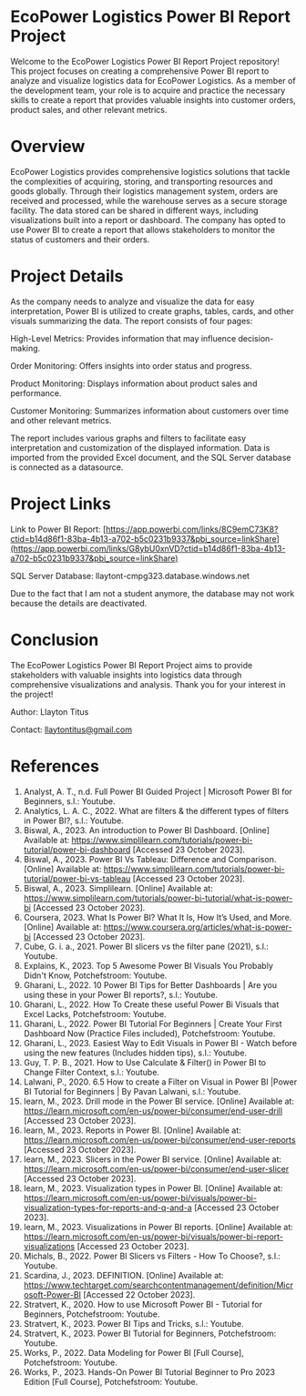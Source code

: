 # EcoPower Logistics Power BI Report Project
Welcome to the EcoPower Logistics Power BI Report Project repository! This project focuses on creating a comprehensive Power BI report to analyze and visualize logistics data for EcoPower Logistics. As a member of the development team, your role is to acquire and practice the necessary skills to create a report that provides valuable insights into customer orders, product sales, and other relevant metrics.

# Overview
EcoPower Logistics provides comprehensive logistics solutions that tackle the complexities of acquiring, storing, and transporting resources and goods globally. Through their logistics management system, orders are received and processed, while the warehouse serves as a secure storage facility. The data stored can be shared in different ways, including visualizations built into a report or dashboard. The company has opted to use Power BI to create a report that allows stakeholders to monitor the status of customers and their orders.

# Project Details
As the company needs to analyze and visualize the data for easy interpretation, Power BI is utilized to create graphs, tables, cards, and other visuals summarizing the data. The report consists of four pages:

High-Level Metrics: Provides information that may influence decision-making.

Order Monitoring: Offers insights into order status and progress.

Product Monitoring: Displays information about product sales and performance.

Customer Monitoring: Summarizes information about customers over time and other relevant metrics.

The report includes various graphs and filters to facilitate easy interpretation and customization of the displayed information. Data is imported from the provided Excel document, and the SQL Server database is connected as a datasource.

# Project Links
Link to Power BI Report: [https://app.powerbi.com/links/8C9emC73K8?ctid=b14d86f1-83ba-4b13-a702-b5c0231b9337&pbi_source=linkShare](https://app.powerbi.com/links/G8ybU0xnVD?ctid=b14d86f1-83ba-4b13-a702-b5c0231b9337&pbi_source=linkShare)

SQL Server Database: llaytont-cmpg323.database.windows.net

Due to the fact that I am not a student anymore, the database may not work because the details are deactivated.

# Conclusion
The EcoPower Logistics Power BI Report Project aims to provide stakeholders with valuable insights into logistics data through comprehensive visualizations and analysis. Thank you for your interest in the project!

Author: Llayton Titus

Contact: llaytontitus@gmail.com


# References

1.	Analyst, A. T., n.d. Full Power BI Guided Project | Microsoft Power BI for Beginners, s.l.: Youtube.
2.	Analytics, L. A. C., 2022. What are filters & the different types of filters in Power BI?, s.l.: Youtube.
3.	Biswal, A., 2023. An introduction to Power BI Dashboard. [Online] 
Available at: https://www.simplilearn.com/tutorials/power-bi-tutorial/power-bi-dashboard
[Accessed 23 October 2023].
4.	Biswal, A., 2023. Power BI Vs Tableau: Difference and Comparison. [Online] 
Available at: https://www.simplilearn.com/tutorials/power-bi-tutorial/power-bi-vs-tableau
[Accessed 23 October 2023].
5.	Biswal, A., 2023. Simplilearn. [Online] 
Available at: https://www.simplilearn.com/tutorials/power-bi-tutorial/what-is-power-bi
[Accessed 23 October 2023].
6.	Coursera, 2023. What Is Power BI? What It Is, How It’s Used, and More. [Online] 
Available at: https://www.coursera.org/articles/what-is-power-bi
[Accessed 23 October 2023].
7.	Cube, G. i. a., 2021. Power BI slicers vs the filter pane (2021), s.l.: Youtube.
8.	Explains, K., 2023. Top 5 Awesome Power BI Visuals You Probably Didn't Know, Potchefstroom: Youtube.
9.	Gharani, L., 2022. 10 Power BI Tips for Better Dashboards | Are you using these in your Power BI reports?, s.l.: Youtube.
10.	Gharani, L., 2022. How To Create these useful Power Bi Visuals that Excel Lacks, Potchefstroom: Youtube.
11.	Gharani, L., 2022. Power BI Tutorial For Beginners | Create Your First Dashboard Now (Practice Files included), Potchefstroom: Youtube.
12.	Gharani, L., 2023. Easiest Way to Edit Visuals in Power BI - Watch before using the new features (Includes hidden tips), s.l.: Youtube.
13.	Guy, T. P. B., 2021. How to Use Calculate & Filter() in Power BI to Change Filter Context, s.l.: Youtube.
14.	Lalwani, P., 2020. 6.5 How to create a Filter on Visual in Power BI |Power BI Tutorial for Beginners | By Pavan Lalwani, s.l.: Youtube.
15.	learn, M., 2023. Drill mode in the Power BI service. [Online] 
Available at: https://learn.microsoft.com/en-us/power-bi/consumer/end-user-drill
[Accessed 23 October 2023].
16.	learn, M., 2023. Reports in Power BI. [Online] 
Available at: https://learn.microsoft.com/en-us/power-bi/consumer/end-user-reports
[Accessed 23 October 2023].
17.	learn, M., 2023. Slicers in the Power BI service. [Online] 
Available at: https://learn.microsoft.com/en-us/power-bi/consumer/end-user-slicer
[Accessed 23 October 2023].
18.	learn, M., 2023. Visualization types in Power BI. [Online] 
Available at: https://learn.microsoft.com/en-us/power-bi/visuals/power-bi-visualization-types-for-reports-and-q-and-a
[Accessed 23 October 2023].
19.	learn, M., 2023. Visualizations in Power BI reports. [Online] 
Available at: https://learn.microsoft.com/en-us/power-bi/visuals/power-bi-report-visualizations
[Accessed 23 October 2023].
20.	Michals, B., 2022. Power BI Slicers vs Filters - How To Choose?, s.l.: Youtube.
21.	Scardina, J., 2023. DEFINITION. [Online] 
Available at: https://www.techtarget.com/searchcontentmanagement/definition/Microsoft-Power-BI
[Accessed 22 October 2023].
22.	Stratvert, K., 2020. How to use Microsoft Power BI - Tutorial for Beginners, Potchefstroom: Youtube.
23.	Stratvert, K., 2023. Power BI Tips and Tricks, s.l.: Youtube.
24.	Stratvert, K., 2023. Power BI Tutorial for Beginners, Potchefstroom: Youtube.
25.	Works, P., 2022. Data Modeling for Power BI [Full Course], Potchefstroom: Youtube.
26.	Works, P., 2023. Hands-On Power BI Tutorial Beginner to Pro 2023 Edition [Full Course], Potchefstroom: Youtube.










